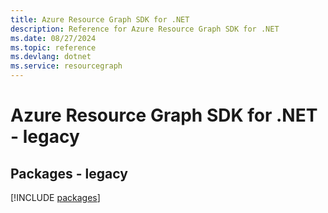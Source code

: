 ```yaml
---
title: Azure Resource Graph SDK for .NET
description: Reference for Azure Resource Graph SDK for .NET
ms.date: 08/27/2024
ms.topic: reference
ms.devlang: dotnet
ms.service: resourcegraph
---
```

# Azure Resource Graph SDK for .NET - legacy
## Packages - legacy
[!INCLUDE [packages](resource-graph-index.md)]